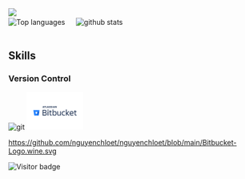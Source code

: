 <div>
  <a href="https://profile.codersrank.io/user/nguyenchloet" target="_blank">
  <img src="https://cr-skills-chart-widget.azurewebsites.net/api/api?username=nguyenchloet&skills=HTML,CSS,Java,Javascript,CPP,Python&show-other-skills=true&branding=false&labels=4" height="400"/>
 
  </a>
</div>
<div> 
  <img src="https://github-readme-stats.vercel.app/api/top-langs?username=nguyenchloet&show_icons=true&locale=en&langs_count=8&layout=compact" alt="Top languages" height="180px" />
  &ensp;&ensp;
  <img src="https://github-readme-stats.vercel.app/api?username=nguyenchloet&show_icons=true&theme=light&hide=issues" alt="github stats" width="500px" />
</div>
<br>

## Skills
### Version Control
<div>
  <img src="https://github.com/yurijserrano/Github-Profile-Readme-Logos/blob/master/others/git.svg" alt="git" height="75px" />
  <img src="https://github.com/nguyenchloet/nguyenchloet/blob/main/Bitbucket-Logo.wine.svg" alt="bitbucket" height="75px" />
</div>

https://github.com/nguyenchloet/nguyenchloet/blob/main/Bitbucket-Logo.wine.svg

![Visitor badge](https://visitor-badge.laobi.icu/badge?page_id=nguyenchloet.nguyenchloet)

